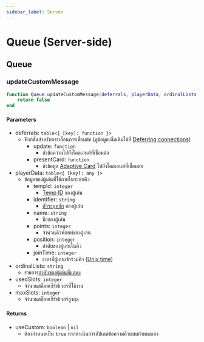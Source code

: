 ```yaml
---
sidebar_label: Server
---
```


# Queue (Server-side)

## Queue

### updateCustomMessage

```lua title="บรรทัดที่ 21"
function Queue.updateCustomMessage(deferrals, playerData, ordinalLists, numQueues, usedSlots, maxSlots)
    return false
end
```

#### Parameters

- deferrals: `table<{ [key]: function }>`
    - ฟังก์ชันสำหรับการเลื่อนการเชื่อมต่อ (ดูข้อมูลเพิ่มเติมได้ที่ [Deferring connections](https://docs.fivem.net/docs/scripting-reference/events/list/playerconnecting/#deferring-connections))
        - update: `function`
            - ส่งข้อความไปยังไคลเอนต์ที่เชื่อมต่อ
        - presentCard: `function`
            - ส่งข้อมูล [Adaptive Card](https://adaptivecards.io/) ไปยังไคลเอนต์ที่เชื่อมต่อ
- playerData: `table<{ [key]: any }>`
    - ข้อมูลของผู้เล่นที่ใช้ภายในระบบคิว
        - tempId: `integer`
            - [Temp ID](https://docs.fivem.net/docs/scripting-reference/events/list/playerconnecting/#parameters) ของผู้เล่น 
        - identifier: `string`
            - [ตัวระบุหลัก](../../config/core.md#identifiertype) ของผู้เล่น
        - name: `string`
            - ชือของผู้เล่น
        - points: `integer`
            - จำนวนคิวพ้อยท์ของผู้เล่น
        - position: `integer`
            - ลำดับของผู้เล่นในคิว
        - joinTime: `integer`
            - เวลาที่ผู้เล่นเข้าร่วมคิว ([Unix time](https://en.wikipedia.org/wiki/Unix_time))
- ordinalLists: `string`
    - รายการ[ลำดับของผู้เล่นที่แสดง](../../config/queue.md#queuedisplaylists)
- usedSlots: `integer`
    - จำนวนสล็อตเซิร์ฟเวอร์ที่ใช้งาน
- maxSlots: `integer`
    -  จำนวนสล็อตเซิร์ฟเวอร์สูงสุด

#### Returns

- useCustom: `boolean` | `nil`
    - ต้องกำหนดเป็น `true` หากดำเนินการอัปเดตข้อความคิวแบบกำหนดเอง
